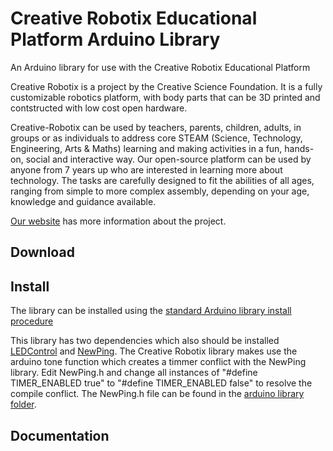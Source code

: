# Creative Robotix Educational Platform Arduino Library
An Arduino library for use with the Creative Robotix Educational Platform

Creative Robotix is a project by the Creative Science Foundation.  It is a fully customizable
robotics platform, with body parts that can be 3D printed and contstructed with low cost open hardware.

Creative-Robotix can be used by teachers, parents, children, adults, in groups or as individuals to address core STEAM (Science, Technology, Engineering, Arts & Maths) learning and making activities in a fun, hands-on, social and interactive way.  Our open-source platform can be used by anyone from 7 years up who are interested in learning more about technology. The tasks are carefully designed to fit the abilities of all ages, ranging from simple to more complex assembly, depending on your age, knowledge and guidance available.

[Our website](https://creative-science.org/partnerships/creative-robotix/) has more information about the project. 

## Download

## Install 
The library can be installed using the [standard Arduino library install procedure](https://docs.arduino.cc/software/ide-v2/tutorials/ide-v2-installing-a-library)

This library has two dependencies which also should be installed [LEDControl](https://www.arduino.cc/reference/en/libraries/ledcontrol/) and [NewPing](https://www.arduino.cc/reference/en/libraries/newping/).  The Creative Robotix library makes use the arduino tone function which creates a timmer conflict with the NewPing library.  Edit NewPing.h and change all instances of "#define TIMER_ENABLED true" to "#define TIMER_ENABLED false" to resolve the compile conflict.  The NewPing.h file can be found in the [arduino library folder](https://docs.arduino.cc/hacking/software/Libraries).

## Documentation
